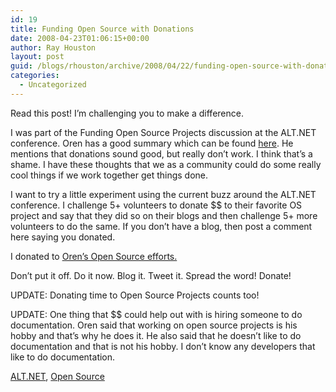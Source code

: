 ```yaml
---
id: 19
title: Funding Open Source with Donations
date: 2008-04-23T01:06:15+00:00
author: Ray Houston
layout: post
guid: /blogs/rhouston/archive/2008/04/22/funding-open-source-with-donations.aspx
categories:
  - Uncategorized
---
```

Read this post! I&#8217;m challenging you to make a difference.

I was part of the Funding Open Source Projects discussion at the ALT.NET conference. Oren has a good summary which can be found [here](http://ayende.com/Blog/archive/2008/04/21/Funding-Open-Source-Projects.aspx "Funding Open Source Projects"). He mentions that donations sound good, but really don&#8217;t work. I think that&#8217;s a shame. I have these thoughts that we as a community could do some really cool things if we work together get things done.

I want to try a little experiment using the current buzz around the ALT.NET conference. I challenge 5+ volunteers to donate $$ to their favorite OS project and say that they did so on their blogs and then challenge 5+ more volunteers to do the same. If you don&#8217;t have a blog, then post a comment here saying you donated.

I donated to [Oren&#8217;s Open Source efforts.](http://www.ayende.com/donations.aspx "Donations")

Don&#8217;t put it off. Do it now. Blog it. Tweet it. Spread the word! Donate!

UPDATE: Donating time to Open Source Projects counts too!

UPDATE: One thing that $$ could help out with is hiring someone to do documentation. Oren said that working on open source projects is his hobby and that&#8217;s why he does it. He also said that he doesn&#8217;t like to do documentation and that is not his hobby. I don&#8217;t know any developers that like to do documentation.

<div class="posttagsblock">
  <a href="http://technorati.com/tag/ALT.NET" rel="tag">ALT.NET</a>, <a href="http://technorati.com/tag/Open%20Source" rel="tag">Open Source</a>
</div>
